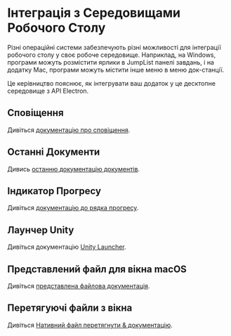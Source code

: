 # Інтеграція з Середовищами Робочого Столу

Різні операційні системи забезпечують різні можливості для інтеграції робочого столу у своє робоче середовище. Наприклад, на Windows, програми можуть розмістити ярлики в JumpList панелі завдань, і на додатку Mac, програми можуть містити інше меню в меню док-станції.

Це керівництво пояснює, як інтегрувати ваш додаток у це десктопне середовище з API Electron.

## Сповіщення

Дивіться [документацію про сповіщення](notifications.md).

## Останні Документи

Дивись [останню документацію документів](recent-documents.md).

## Індикатор Прогресу

Дивіться [документацію до рядка прогресу](progress-bar.md).

## Лаунчер Unity

Дивіться документацію [Unity Launcher](https://help.ubuntu.com/community/UnityLaunchersAndDesktopFiles#Adding_shortcuts_to_a_launcher).

## Представлений файл для вікна macOS

Дивіться [представлена файлова документація](represented-file.md).

## Перетягуючі файли з вікна

Дивіться [Нативний файл перетягнути & документацію](native-file-drag-drop.md).
